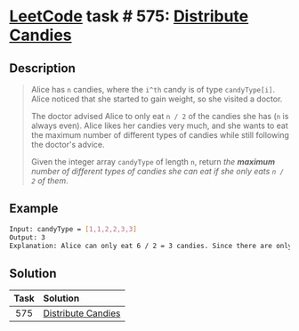 # [LeetCode][leetcode] task # 575: [Distribute Candies][task]

Description
-----------

> Alice has `n` candies, where the `i^th` candy is of type `candyType[i]`.
> Alice noticed that she started to gain weight, so she visited a doctor.
> 
> The doctor advised Alice to only eat `n / 2` of the candies she has (`n` is always even).
> Alice likes her candies very much, and she wants to eat the maximum number
> of different types of candies while still following the doctor's advice.
> 
> Given the integer array `candyType` of length `n`,
> return _the **maximum** number of different types of candies she can eat if she only eats `n / 2` of them_.

 Example
-------

```sh
Input: candyType = [1,1,2,2,3,3]
Output: 3
Explanation: Alice can only eat 6 / 2 = 3 candies. Since there are only 3 types, she can eat one of each type.
```

Solution
--------

| Task | Solution                       |
|:----:|:-------------------------------|
| 575  | [Distribute Candies][solution] |


[leetcode]: <http://leetcode.com/>
[task]: <https://leetcode.com/problems/distribute-candies/>
[solution]: <https://github.com/wellaxis/praxis-leetcode/blob/main/src/main/java/com/witalis/praxis/leetcode/task/h6/p575/option/Practice.java>
